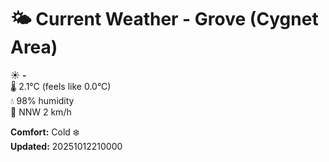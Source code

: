# 🌤️ Current Weather - Grove (Cygnet Area)

☀️ **-**  
🌡️ 2.1°C (feels like 0.0°C)  
💧 98% humidity  
💨 NNW 2 km/h  

**Comfort:** Cold ❄️  
**Updated:** 20251012210000
